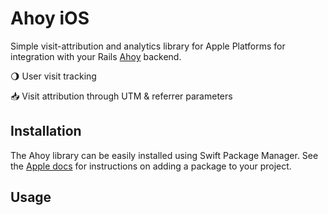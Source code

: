 # Ahoy iOS

Simple visit-attribution and analytics library for Apple Platforms for integration with your Rails [Ahoy](http://github.com/ankane/ahoy) backend.

🌖 User visit tracking

📥 Visit attribution through UTM & referrer parameters

## Installation

The Ahoy library can be easily installed using Swift Package Manager. See the [Apple docs](https://developer.apple.com/documentation/xcode/adding_package_dependencies_to_your_app) for instructions on adding a package to your project.

## Usage
